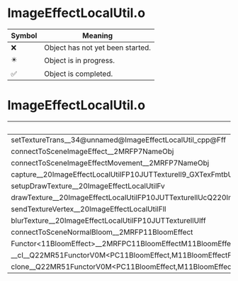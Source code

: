 # ImageEffectLocalUtil.o
| Symbol | Meaning 
| ------------- | ------------- 
| :x: | Object has not yet been started. 
| :eight_pointed_black_star: | Object is in progress. 
| :white_check_mark: | Object is completed. 


# ImageEffectLocalUtil.o
| Symbol | Decompiled? |
| ------------- | ------------- |
| setTextureTrans__34@unnamed@ImageEffectLocalUtil_cpp@Fff | :x: |
| connectToSceneImageEffect__2MRFP7NameObj | :x: |
| connectToSceneImageEffectMovement__2MRFP7NameObj | :x: |
| capture__20ImageEffectLocalUtilFP10JUTTexturell9_GXTexFmtbUc | :x: |
| setupDrawTexture__20ImageEffectLocalUtilFv | :x: |
| drawTexture__20ImageEffectLocalUtilFP10JUTTexturellUcQ220ImageEffectLocalUtil12ETexDrawType | :x: |
| sendTextureVertex__20ImageEffectLocalUtilFll | :x: |
| blurTexture__20ImageEffectLocalUtilFP10JUTTexturellUlff | :x: |
| connectToSceneNormalBloom__2MRFP11BloomEffect | :x: |
| Functor&lt;11BloomEffect&gt;__2MRFPC11BloomEffectM11BloomEffectFPCvPCv_v_Q22MR51FunctorV0M&lt;PC11BloomEffect,M11BloomEffectFPCvPCv_v&gt; | :x: |
| __cl__Q22MR51FunctorV0M&lt;PC11BloomEffect,M11BloomEffectFPCvPCv_v&gt;CFv | :x: |
| clone__Q22MR51FunctorV0M&lt;PC11BloomEffect,M11BloomEffectFPCvPCv_v&gt;CFP7JKRHeap | :x: |
